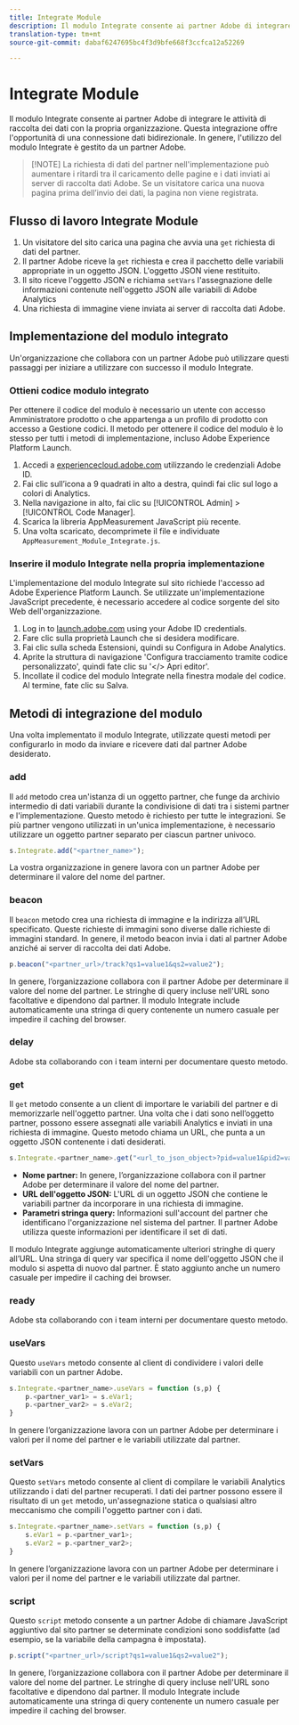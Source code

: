 ```yaml
---
title: Integrate Module
description: Il modulo Integrate consente ai partner Adobe di integrare le attività di raccolta dei dati con la propria organizzazione.
translation-type: tm+mt
source-git-commit: dabaf6247695bc4f3d9bfe668f3ccfca12a52269

---
```



# Integrate Module

Il modulo Integrate consente ai partner Adobe di integrare le attività di raccolta dei dati con la propria organizzazione. Questa integrazione offre l&#39;opportunità di una connessione dati bidirezionale. In genere, l&#39;utilizzo del modulo Integrate è gestito da un partner Adobe.

>[!NOTE] La richiesta di dati del partner nell&#39;implementazione può aumentare i ritardi tra il caricamento delle pagine e i dati inviati ai server di raccolta dati Adobe. Se un visitatore carica una nuova pagina prima dell’invio dei dati, la pagina non viene registrata.

## Flusso di lavoro Integrate Module

1. Un visitatore del sito carica una pagina che avvia una `get` richiesta di dati del partner.
2. Il partner Adobe riceve la `get` richiesta e crea il pacchetto delle variabili appropriate in un oggetto JSON. L&#39;oggetto JSON viene restituito.
3. Il sito riceve l&#39;oggetto JSON e richiama `setVars` l&#39;assegnazione delle informazioni contenute nell&#39;oggetto JSON alle variabili di Adobe Analytics
4. Una richiesta di immagine viene inviata ai server di raccolta dati Adobe.

## Implementazione del modulo integrato

Un&#39;organizzazione che collabora con un partner Adobe può utilizzare questi passaggi per iniziare a utilizzare con successo il modulo Integrate.

### Ottieni codice modulo integrato

Per ottenere il codice del modulo è necessario un utente con accesso Amministratore prodotto o che appartenga a un profilo di prodotto con accesso a Gestione codici. Il metodo per ottenere il codice del modulo è lo stesso per tutti i metodi di implementazione, incluso Adobe Experience Platform Launch.

1. Accedi a [experiencecloud.adobe.com](https://experiencecloud.adobe.com) utilizzando le credenziali Adobe ID.
1. Fai clic sull’icona a 9 quadrati in alto a destra, quindi fai clic sul logo a colori di Analytics.
1. Nella navigazione in alto, fai clic su [!UICONTROL Admin] > [!UICONTROL Code Manager].
1. Scarica la libreria AppMeasurement JavaScript più recente.
1. Una volta scaricato, decomprimete il file e individuate `AppMeasurement_Module_Integrate.js`.

### Inserire il modulo Integrate nella propria implementazione

L&#39;implementazione del modulo Integrate sul sito richiede l&#39;accesso ad Adobe Experience Platform Launch. Se utilizzate un&#39;implementazione JavaScript precedente, è necessario accedere al codice sorgente del sito Web dell&#39;organizzazione.

1. Log in to [launch.adobe.com](https://launch.adobe.com) using your Adobe ID credentials.
2. Fare clic sulla proprietà Launch che si desidera modificare.
3. Fai clic sulla scheda Estensioni, quindi su Configura in Adobe Analytics.
4. Aprite la struttura di navigazione &#39;Configura tracciamento tramite codice personalizzato&#39;, quindi fate clic su &#39;&lt;/> Apri editor&#39;.
5. Incollate il codice del modulo Integrate nella finestra modale del codice. Al termine, fate clic su Salva.

## Metodi di integrazione del modulo

Una volta implementato il modulo Integrate, utilizzate questi metodi per configurarlo in modo da inviare e ricevere dati dal partner Adobe desiderato.

### add

Il `add` metodo crea un&#39;istanza di un oggetto partner, che funge da archivio intermedio di dati variabili durante la condivisione di dati tra i sistemi partner e l&#39;implementazione. Questo metodo è richiesto per tutte le integrazioni. Se più partner vengono utilizzati in un&#39;unica implementazione, è necessario utilizzare un oggetto partner separato per ciascun partner univoco.

```JavaScript
s.Integrate.add("<partner_name>");
```

La vostra organizzazione in genere lavora con un partner Adobe per determinare il valore del nome del partner.

### beacon

Il `beacon` metodo crea una richiesta di immagine e la indirizza all’URL specificato. Queste richieste di immagini sono diverse dalle richieste di immagini standard. In genere, il metodo beacon invia i dati al partner Adobe anziché ai server di raccolta dei dati Adobe.

```JavaScript
p.beacon("<partner_url>/track?qs1=value1&qs2=value2");
```

In genere, l’organizzazione collabora con il partner Adobe per determinare il valore del nome del partner. Le stringhe di query incluse nell&#39;URL sono facoltative e dipendono dal partner. Il modulo Integrate include automaticamente una stringa di query contenente un numero casuale per impedire il caching del browser.

### delay

Adobe sta collaborando con i team interni per documentare questo metodo.

### get

Il `get` metodo consente a un client di importare le variabili del partner e di memorizzarle nell&#39;oggetto partner. Una volta che i dati sono nell’oggetto partner, possono essere assegnati alle variabili Analytics e inviati in una richiesta di immagine. Questo metodo chiama un URL, che punta a un oggetto JSON contenente i dati desiderati.

```JavaScript
s.Integrate.<partner_name>.get("<url_to_json_object>?pid=value1&pid2=value2");
```

* **Nome partner:** In genere, l’organizzazione collabora con il partner Adobe per determinare il valore del nome del partner.
* **URL dell&#39;oggetto JSON:** L&#39;URL di un oggetto JSON che contiene le variabili partner da incorporare in una richiesta di immagine.
* **Parametri stringa query:** Informazioni sull&#39;account del partner che identificano l&#39;organizzazione nel sistema del partner. Il partner Adobe utilizza queste informazioni per identificare il set di dati.

Il modulo Integrate aggiunge automaticamente ulteriori stringhe di query all’URL. Una stringa di query var specifica il nome dell&#39;oggetto JSON che il modulo si aspetta di nuovo dal partner. È stato aggiunto anche un numero casuale per impedire il caching dei browser.

### ready

Adobe sta collaborando con i team interni per documentare questo metodo.

### useVars

Questo `useVars` metodo consente al client di condividere i valori delle variabili con un partner Adobe.

```JavaScript
s.Integrate.<partner_name>.useVars = function (s,p) {
    p.<partner_var1> = s.eVar1;
    p.<partner_var2> = s.eVar2;
}
```

In genere l’organizzazione lavora con un partner Adobe per determinare i valori per il nome del partner e le variabili utilizzate dal partner.

### setVars

Questo `setVars` metodo consente al client di compilare le variabili Analytics utilizzando i dati del partner recuperati. I dati dei partner possono essere il risultato di un `get` metodo, un&#39;assegnazione statica o qualsiasi altro meccanismo che compili l&#39;oggetto partner con i dati.

```JavaScript
s.Integrate.<partner_name>.setVars = function (s,p) {
    s.eVar1 = p.<partner_var1>;
    s.eVar2 = p.<partner_var2>;
}
```

In genere l’organizzazione lavora con un partner Adobe per determinare i valori per il nome del partner e le variabili utilizzate dal partner.

### script

Questo `script` metodo consente a un partner Adobe di chiamare JavaScript aggiuntivo dal sito partner se determinate condizioni sono soddisfatte (ad esempio, se la variabile della campagna è impostata).

```JavaScript
p.script("<partner_url>/script?qs1=value1&qs2=value2");
```

In genere, l’organizzazione collabora con il partner Adobe per determinare il valore del nome del partner. Le stringhe di query incluse nell&#39;URL sono facoltative e dipendono dal partner. Il modulo Integrate include automaticamente una stringa di query contenente un numero casuale per impedire il caching del browser.
